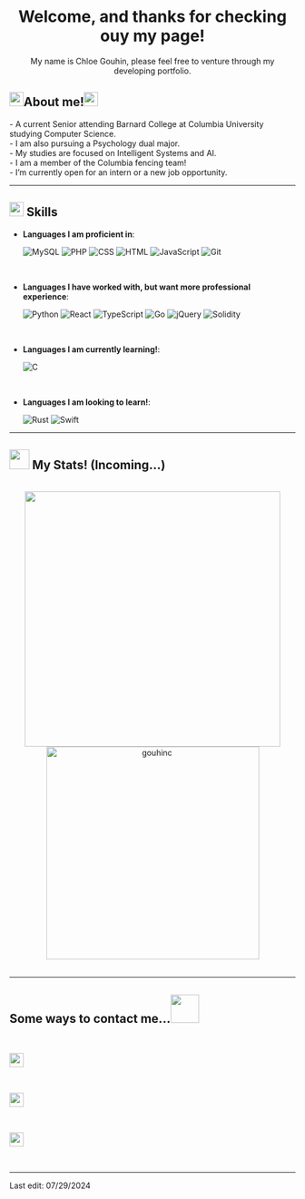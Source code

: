 <!--
**gouhinc/gouhinc** is a ✨ _special_ ✨ repository because its `README.md` (this file) appears on your GitHub profile.

Here are some ideas to get you started:

- 🔭 I’m currently working on ...
- 👯 I’m looking to collaborate on ...
- 🤔 I’m looking for help with ...
- 💬 Ask me about ...
- 😄 Pronouns: ...
- ⚡ Fun fact: ...
-->

<h1 align="center"><b>Welcome, and thanks for checking ouy my page!</b></h1>

<p align='center'>
	My name is Chloe Gouhin, please feel free to venture through my developing portfolio.
<p/>

## <img src="https://media.giphy.com/media/Vf3ZKdillTMOOaOho0/giphy.gif" width ="25"><b>About me!</b><img src="https://media.giphy.com/media/Vf3ZKdillTMOOaOho0/giphy.gif" width ="25">

<p>
	- A current Senior attending Barnard College at Columbia University studying Computer Science. <br>
	- I am also pursuing a Psychology dual major. <br>
	- My studies are focused on Intelligent Systems and AI. <br>
	- I am a  member of the Columbia fencing team! <br>
	- I’m currently open for an intern or a new job opportunity.
</p>

<hr>

## <img src="https://media.giphy.com/media/ksE9feSa2b4V2GYwY4/giphy.gif" width ="25"><b> Skills</b>

<p align="center">

- **Languages I am proficient in**:

	![MySQL](https://img.shields.io/badge/MySQL-4c7b9d.svg?style=for-the-badge&logo=mysql&logoColor=white)
	![PHP](https://img.shields.io/badge/php-7A86B8.svg?style=for-the-badge&logo=php&logoColor=white)
	![CSS](https://img.shields.io/badge/CSS3-2196F3.svg?style=for-the-badge&logo=CSS3&logoColor=white)
	![HTML](https://img.shields.io/badge/HTML-E54D27.svg?style=for-the-badge&logo=HTML5&logoColor=white)
	![JavaScript](https://img.shields.io/badge/JavaScript-FFDF00.svg?style=for-the-badge&logo=javascript&logoColor=black)
	![Git](https://img.shields.io/badge/Git-E84E32.svg?style=for-the-badge&logo=git&logoColor=white)

<br>

- **Languages I have worked with, but want more professional experience**:

	![Python](https://img.shields.io/badge/Python%20-%2314354C.svg?style=for-the-badge&logo=python&logoColor=white)
	![React](https://img.shields.io/badge/React-5FD3F3.svg?style=for-the-badge&logo=react&logoColor=black)
	![TypeScript](https://img.shields.io/badge/TypeScript-2F74C0.svg?style=for-the-badge&logo=typescript&logoColor=white)
	![Go](https://img.shields.io/badge/Go-09A7D0.svg?style=for-the-badge&logo=go&logoColor=white)
	![jQuery](https://img.shields.io/badge/jQuery-75D0F7.svg?style=for-the-badge&logo=jquery&logoColor=black)
	![Solidity](https://img.shields.io/badge/solidity-1C1C1C.svg?style=for-the-badge&logo=solidity&logoColor=white)

<br>	

- **Languages I am currently learning!**:

	![C](https://img.shields.io/badge/C-6195CC.svg?style=for-the-badge&logo=C&logoColor=white)

<br>

- **Languages I am looking to learn!**:

	![Rust](https://img.shields.io/badge/Rust-F04F12.svg?style=for-the-badge&logo=rust&logoColor=white)
	![Swift](https://img.shields.io/badge/Swift-EB6539.svg?style=for-the-badge&logo=Swift&logoColor=white)
	
</p>

<hr>

## <img src="https://media.giphy.com/media/LcVGi2AGaU6Pj9Z0l4/giphy.gif" width="35"><b> My Stats! (Incoming...) </b>

<br>

<div align="center">

<a href="https://github.com/gouhinc">
  <img src="https://github-readme-stats.vercel.app/api?username=gouhinc&include_all_commits=true&count_private=true&show_icons=true&theme=swift" width="450"/>

<br>

  <img src="https://github-readme-stats.vercel.app/api/top-langs?username=gouhinc&show_icons=true&locale=en&layout=compact&theme=swift" width="375"  alt="gouhinc"/>
</a>
	
</div>

<br>

<hr>

## <b>Some ways to contact me...</b><img src="https://media.giphy.com/media/3ohzdVzWCL4YgCcXp6/giphy.gif" width ="50">
<br>
	
<div align='left'>

<a href="https://www.linkedin.com/in/chloe-gouhin-6874051b1"><img src="https://img.shields.io/badge/linkedin: Chloe Gouhin-%230077B5.svg?&style=for-the-badge&logo=linkedin&logoColor=white" height=25></a>

<br>

<a href="mailto:gouhinchloe@gmail.com?subject=%20Hello%20from%20Github!"><img src="https://img.shields.io/badge/Gmail: gouhinchloe@gmail.com-D74F43.svg?style=for-the-badge&logo=gmail&logoColor=white" height=25></a>

<br>

<a href="mailto:cgouhin@hotmail.com?subject=%20Hello%20from%20Github!"><img src="https://img.shields.io/badge/Outlook: cgouhin@hotmail.com-1D6DB1.svg?style=for-the-badge&logo=microsoftoutlook&logoColor=white" height=25></a>

</div>

<br>
	
<hr>

Last edit: 07/29/2024
